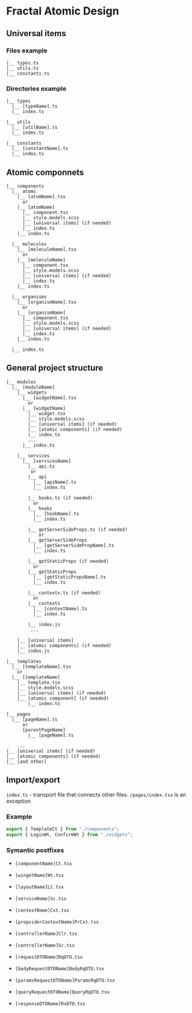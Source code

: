 # Fractal Atomic Design

## Universal items

### Files example

```
|__ types.ts
|__ utils.ts
|__ constants.ts
```

### Directories example

```
|__ types
  |__ [typeName].ts
  |__ index.ts

|__ utils
  |__ [utilName].ts
  |__ index.ts

|__ constants
  |__ [constantName].ts
  |__ index.ts
```

## Atomic componnets

```
|__ components
  |__ atoms
    |__ [atomName].tsx
      or
    |__ [atomName]
      |__ component.tsx
      |__ style.models.scss
      |__ [universal items] (if needed)
      |__ index.ts
    |__ index.ts

  |__ molecules
    |__ [moleculeName].tsx
      or
    |__ [moleculeName]
      |__ component.tsx
      |__ style.models.scss
      |__ [universal items] (if needed)
      |__ index.ts
    |__ index.ts

  |__ organisms
    |__ [organismName].tsx
      or
    |__ [organismName]
      |__ component.tsx
      |__ style.models.scss
      |__ [universal items] (if needed)
      |__ index.ts
    |__ index.ts

  |__ index.ts
```

## General project structure

```
|__ modules
  |__ [moduleName]
    |__ widgets
      |__ [widgetName].tsx
        or
      |__ [widgetName]
        |__ widget.tsx
        |__ style.models.scss
        |__ [universal items] (if needed)
        |__ [atomic components] (if needed)
        |__ index.ts
        ...
      |__ index.ts

    |__ services
      |__ [servicesName]
        |__ api.ts
         or
        |__ api
          |__ [apiName].ts
          |__ index.ts

        |__ hooks.ts (if needed)
          or
        |__ hooks
          |__ [hookName].ts
          |__ index.ts

        |__ getServerSideProps.ts (if needed)
            or
        |__ getServerSideProps
          |__ [getServerSidePropName].ts
          |__ index.ts

        |__ getStaticProps (if needed)
          or
        |__ getStaticProps
          |__ [getStaticPropsName].ts
          |__ index.ts

        |__ contexts.ts (if needed)
          or
        |__ contexts
          |__ [contextName].ts
          |__ index.ts

        |__ index.js
         ...

    |__ [universal items]
    |__ [atomic components] (if needed)
    |__ index.js

|__ templates
  |__ [templateName].tsx
    or
  |__ [templateName]
    |__ template.tsx
    |__ style.models.scss
    |__ [universal items] (if needed)
    |__ [atomic component] (if needed)
        |__ index.ts

|__ pages
  |__ [pageName].ts
      or
      [parentPageName]
        |__ [pageName].ts

    ...
|__ [universal items] (if needed)
|__ [atomic components] (if needed)
|__ [and other]
```

## Import/export

`index.ts` - transport file that connects other files. `/pages/index.tsx` is an exception

### Example

```ts
export { TemplateCt } from "./components";
export { LoginWt, ConfirmWt } from "./widgets";
```

### Symantic postfixes

- `[componentName]Ct.tsx`

- `[wingetName]Wt.tsx`

- `[layoutName]Lt.tsx`

- `[serviceName]Sc.tsx`

- `[contextName]Cxt.tsx`

- `[propviderContextName]PrCxt.tsx`

- `[controllerName]Clr.tsx`

- `[controllerName]Sc.tsx`

- `[requestDTOName]RqDTO.tsx`

- `[bodyRequestDTOName]BodyRqDTO.tsx`

- `[paramsRequestDTOName]ParamsRqDTO.tsx`

- `[queryRequestDTOName]QueryRqDTO.tsx`

- `[responseDTOName]RsDTO.tsx`
